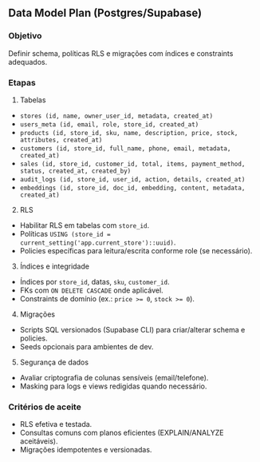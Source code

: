 ## Data Model Plan (Postgres/Supabase)

### Objetivo
Definir schema, políticas RLS e migrações com índices e constraints adequados.

### Etapas
1) Tabelas
- `stores (id, name, owner_user_id, metadata, created_at)`
- `users_meta (id, email, role, store_id, created_at)`
- `products (id, store_id, sku, name, description, price, stock, attributes, created_at)`
- `customers (id, store_id, full_name, phone, email, metadata, created_at)`
- `sales (id, store_id, customer_id, total, items, payment_method, status, created_at, created_by)`
- `audit_logs (id, store_id, user_id, action, details, created_at)`
- `embeddings (id, store_id, doc_id, embedding, content, metadata, created_at)`

2) RLS
- Habilitar RLS em tabelas com `store_id`.
- Políticas `USING (store_id = current_setting('app.current_store')::uuid)`.
- Policies específicas para leitura/escrita conforme role (se necessário).

3) Índices e integridade
- Índices por `store_id`, datas, `sku`, `customer_id`.
- FKs com `ON DELETE CASCADE` onde aplicável.
- Constraints de domínio (ex.: `price >= 0`, `stock >= 0`).

4) Migrações
- Scripts SQL versionados (Supabase CLI) para criar/alterar schema e policies.
- Seeds opcionais para ambientes de dev.

5) Segurança de dados
- Avaliar criptografia de colunas sensíveis (email/telefone).
- Masking para logs e views redigidas quando necessário.

### Critérios de aceite
- RLS efetiva e testada.
- Consultas comuns com planos eficientes (EXPLAIN/ANALYZE aceitáveis).
- Migrações idempotentes e versionadas.


